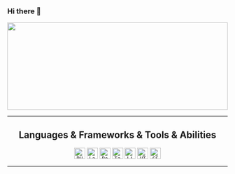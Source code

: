 ### Hi there 👋

<a href="https://github.com/cjatoba/github-readme-stats" title="Go to Source"><img width="100%" height="200" src="https://github-readme-stats.vercel.app/api?username=cjatoba&show_icons=true&theme=gotham"></a>
<hr>

<h2 align="center">Languages & Frameworks & Tools & Abilities</h2>

<p align="center">
  <code><img title="PHP" height="25" src="https://www.php.net/images/logos/php-logo.svg"></code>
  <code><img title="Laravel" height="25" src="https://laravel.com/img/logomark.min.svg"></code>
  <code><img title="Bootstrap" height="25" src="https://github.com/zumrudu-anka/zumrudu-anka/blob/master/images/cSharp.svg"></code>
  <code><img title="Tailwind CSS" height="25" src="https://github.com/zumrudu-anka/zumrudu-anka/blob/master/images/python.svg"></code>
  <code><img title="Livewire" height="25" src="https://github.com/zumrudu-anka/zumrudu-anka/blob/master/images/javascript.svg"></code>
  <code><img title="HTML5" height="25" src="https://github.com/zumrudu-anka/zumrudu-anka/blob/master/images/html5.svg"></code>
  <code><img title="CSS3" height="25" src="https://github.com/zumrudu-anka/zumrudu-anka/blob/master/images/css.svg"></code>
</p>

<hr>
